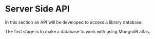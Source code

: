 # Server Side API

In this section an API will be developed to access a library database.

The first stage is to make a database to work with using MongodB atlas.




